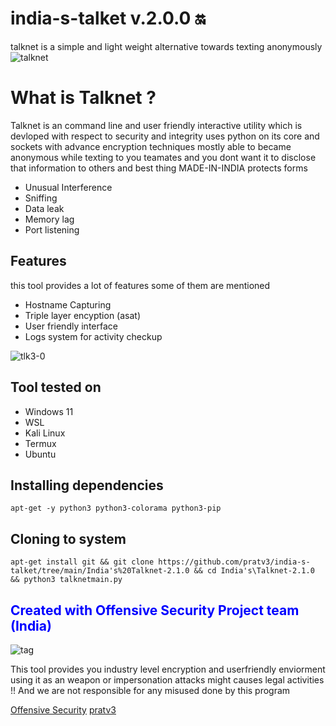 # india-s-talket v.2.0.0 🔛
talknet is a simple and light weight alternative towards texting anonymously
![talknet](https://user-images.githubusercontent.com/74216667/236252295-aaa3d9a7-1190-4eae-9c34-1dddef3ee626.png)
# What is Talknet ?
<p>Talknet is an command line and user friendly interactive utility which is devloped with respect to security and integrity uses python on its core and sockets with advance encryption techniques mostly able to became anonymous while texting to you teamates and you dont want it to disclose that information to others
and best thing MADE-IN-INDIA protects forms</p>
  <ul>
     <li>Unusual Interference</li>
     <li>Sniffing</li>
     <li>Data leak</li>
     <li>Memory lag</li>
     <li>Port listening</li>
  </ul>
<h2>Features </h2>
<p> this tool provides a lot of features some of them are mentioned</p>
<ul>
  <li>Hostname Capturing</li>
  <li>Triple layer encyption (asat)</li>
  <li>User friendly interface</li>
  <li>Logs system for activity checkup</li>
</ul>

![tlk3-0](https://github.com/pratv3/india-s-talket/assets/74216667/f96fbf3e-53f9-4d49-bd53-e104921855cb)

<h2>Tool tested on</h2>
<ul>
  <li>Windows 11</li>
  <li>WSL</li>
  <li>Kali Linux</li>
  <li>Termux</li>
  <li>Ubuntu</li>
</ul>
<h2>Installing dependencies</h2>

```
apt-get -y python3 python3-colorama python3-pip
```
<h2>Cloning to system </h2>

```
apt-get install git && git clone https://github.com/pratv3/india-s-talket/tree/main/India's%20Talknet-2.1.0 && cd India's\Talknet-2.1.0 && python3 talknetmain.py
```

<h2><font color="blue">Created with Offensive Security Project team (India)</font></h2>

![tag](https://github.com/pratv3/india-s-talket/assets/74216667/c26b5c63-641f-411f-9eef-15dd450e8050)

<p>This tool provides you industry level encryption and userfriendly enviorment using it as an weapon or impersonation attacks might causes legal activities  !! And we are not responsible for any misused done by this program </p>
<a href="offsec.com">Offensive Security</a>
<a href="https://www.instagram.com/vyasprateek8/?hl=en">pratv3</a>

